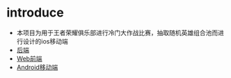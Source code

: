 # introduce
- 本项目为用于王者荣耀俱乐部进行冷门大作战比赛，抽取随机英雄组合池而进行设计的ios移动端
- [后端](https://github.com/weiraneve?tab=repositories)
- [Web前端](https://github.com/weiraneve/hok-front)
- [Android移动端](https://github.com/weiraneve/hok-lottery-android)
